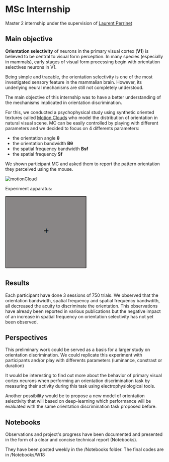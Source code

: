 # MSc Internship

Master 2 internship under the supervision of [Laurent Perrinet](https://github.com/laurentperrinet)


## Main objective

**Orientation selectivity** of neurons in the primary visual cortex (**V1**) is believed to be central to visual form perception. In many species (especially in mammals), early stages of visual form processing begin with orientation selectives neurons in V1.

Being simple and tracable, the orientation selectivity is one of the most investigated sensory feature in the mammalian brain. However, its underlying neural mechanisms are still not completely understood.

The main objective of this internship was to have a better understanding of the mechanisms implicated in orientation discrimination. 

For this, we conducted a psychophysical study using synthetic oriented textures called [Motion Clouds](https://github.com/NeuralEnsemble/MotionClouds) who model the distribution of orientation in natural visual scene. MC can be easily controlled by playing with different parameters and we decided to focus on 4 differents parameters: 
- the orientation angle **θ**
- the orientation bandwidth **Bθ**
- the spatial frequency bandwidth **Bsf** 
- the spatial frequency **Sf**

We shown participant MC and  asked them to report the pattern orientation they perceived using the mouse. 

  ![motionCloud](/gif/grating.gif)
  
Experiment apparatus: 

  ![experiment](/gif/experiment.gif)

## Results

 Each participant have done 3 sessions of 750 trials.
 We observed that the orientation bandwidth, spatial frequency and spatial frequency bandwdith, all decreased the acuity to discriminate the orientation. This observations have already been reported in various publications but the negative impact of an increase in spatial frequency on orientation selectivity has not yet been observed.

## Perspectives

This preliminary work could be served as a basis for a larger study on orientation discrimination. We could replicate this experiment with participants and/or play with differents parameters (luminance, constrast or duration)

It would be interesting to find out more about the behavior of primary visual cortex neurons when performing an orientation discrimination task by measuring their activity during this task using electrophysiological tools.

Another possibility would be to propose a new model of orientation selectivity that will based on deep-learning which performance will be evaluated with the same orientation discrimination task proposed before.


## Notebooks

Observations and project's progress  have been documented and presented in the form of a clear and concise technical report (Notebooks). 

They have been posted weekly in the /Notebooks folder. The final codes are in /Notebooks/W18

                              
